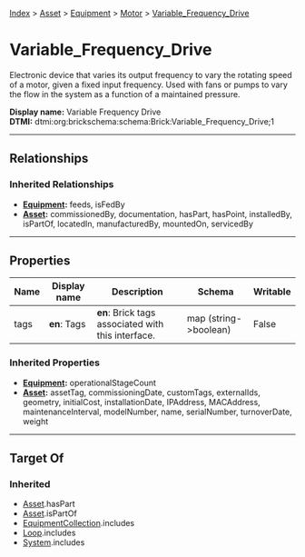 [Index](../../../index.md) > [Asset](../../Asset.md) > [Equipment](../Equipment.md) > [Motor](Motor.md) > [Variable_Frequency_Drive](#)
# Variable_Frequency_Drive

Electronic device that varies its output frequency to vary the rotating speed of a motor, given a fixed input frequency. Used with fans or pumps to vary the flow in the system as a function of a maintained pressure.


**Display name:** Variable Frequency Drive<br />
**DTMI:** dtmi:org:brickschema:schema:Brick:Variable_Frequency_Drive;1

---

## Relationships

### Inherited Relationships
* **[Equipment](../Equipment.md):** feeds, isFedBy
* **[Asset](../../Asset.md):** commissionedBy, documentation, hasPart, hasPoint, installedBy, isPartOf, locatedIn, manufacturedBy, mountedOn, servicedBy

---

## Properties

|Name|Display name|Description|Schema|Writable|
|-|-|-|-|-|
|tags|**en**: Tags|**en**: Brick tags associated with this interface.|map (string->boolean)|False|
### Inherited Properties
* **[Equipment](../Equipment.md):** operationalStageCount
* **[Asset](../../Asset.md):** assetTag, commissioningDate, customTags, externalIds, geometry, initialCost, installationDate, IPAddress, MACAddress, maintenanceInterval, modelNumber, name, serialNumber, turnoverDate, weight

---

## Target Of
### Inherited
* [Asset](../../Asset.md).hasPart
* [Asset](../../Asset.md).isPartOf
* [EquipmentCollection](../../../Collection/EquipmentCollection.md).includes
* [Loop](../../../Collection/Loop/Loop.md).includes
* [System](../../../Collection/System/System.md).includes
